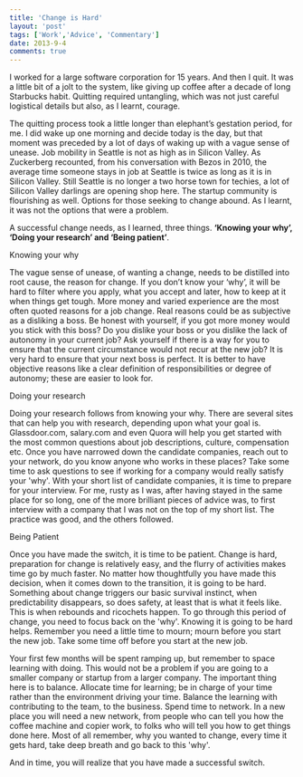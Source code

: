 ```yaml
---
title: 'Change is Hard'
layout: 'post'
tags: ['Work','Advice', 'Commentary']
date: 2013-9-4
comments: true
---
```



I worked for a large software corporation for 15 years. And then I quit.  It was a little bit of a jolt to the system, like giving up coffee after a decade of long Starbucks habit. Quitting required untangling, which was not just careful logistical details but also, as I learnt, courage.
<!--more-->
The quitting process took a little longer than elephant’s gestation period, for me.  I did wake up one morning and decide today is the day, but that moment was preceded by a lot of days of waking up with a vague sense of unease. Job mobility in Seattle is not as high as in Silicon Valley. As Zuckerberg recounted, from his conversation with Bezos in 2010, the average time someone stays in job at Seattle is twice as long as it is in Silicon Valley. Still Seattle is no longer a two horse town for techies, a lot of Silicon Valley darlings are opening shop here. The startup community is flourishing as well. Options for those seeking to change abound. As I learnt, it was not the options that were a problem.
<p>
A successful change needs, as I learned, three things. <b>‘Knowing your why’, ‘Doing your research’ and ‘Being patient’</b>.
<p>

<p class='lead'> Knowing your why </p> The vague sense of unease, of wanting a change, needs to be distilled into root cause, the reason for change.   If you don’t know your ‘why’, it will be hard to filter where you apply, what you accept and later, how to keep at it when things get tough. More money and varied experience are the most often quoted reasons for a job change. Real reasons could be as subjective as a disliking a boss. Be honest with yourself, if you got more money would you stick with this boss? Do you dislike your boss or you dislike the lack of autonomy in your current job? Ask yourself if there is a way for you to ensure that the current circumstance would not recur at the new job? It is very hard to ensure that your next boss is perfect. It is better to have objective reasons like a clear definition of responsibilities or degree of autonomy; these are easier to look for.

<p class='lead'>Doing your research</p> Doing your research follows from knowing your why. There are several sites that can help you with research, depending upon what your goal is. Glassdoor.com, salary.com and even Quora will help you get started with the most common questions about job descriptions, culture, compensation etc. Once you have narrowed down the candidate companies, reach out to your network, do you know anyone who works in these places? Take some time to ask questions to see if working for a company would really satisfy your 'why'. With your short list of candidate companies, it is time to prepare for your interview. For me, rusty as I was, after having stayed in the same place for so long, one of the more brilliant pieces of advice was, to first interview with a company that I was not on the top of my short list. The practice was good, and the others followed.
<p>
<p class='lead'> Being Patient</p>Once you have made the switch, it is time to be patient. Change is hard, preparation for change is relatively easy, and the flurry of activities makes time go by much faster. No matter how thoughtfully you have made this decision, when it comes down to the transition, it is going to be hard. Something about change triggers our basic survival instinct, when predictability disappears, so does safety, at least that is what it feels like.  This is when rebounds and ricochets happen. To go through this period of change, you need to focus back on the 'why'. Knowing it is going to be hard helps. Remember you need a little time to mourn; mourn before you start the new job. Take some time off before you start at the new job.

<p>Your first few months will be spent ramping up, but remember to space learning with doing. This would not be a problem if you are going to a smaller company or startup from a larger company. The important thing here is to balance. Allocate time for learning; be in charge of your time rather than the environment driving your time.  Balance the learning with contributing to the team, to the business. Spend time to network. In a new place you will need a new network, from people who can tell you how the coffee machine and copier work, to folks who will tell you how to get things done here. Most of all remember, why you wanted to change, every time it gets hard, take deep breath and go back to this 'why'.
<p>
And in time, you will realize that you have made a successful switch.

<p>
